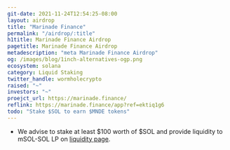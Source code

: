 ```yaml
---
git-date: 2021-11-24T12:54:25-08:00
layout: airdrop
title: "Marinade Finance"
permalink: "/airdrop/:title"
h1title: Marinade Finance Airdrop
pagetitle: Marinade Finance Airdrop
metadescription: "meta Marinade Finance Airdrop"
og: /images/blog/1inch-alternatives-ogp.png
ecosystem: solana
category: Liquid Staking
twitter_handle: wormholecrypto
raised: "~"
investors: "~"
proejct_url: https://marinade.finance/
reflink: https://marinade.finance/app?ref=ektiq1g6
todo: "Stake $SOL to earn $MNDE tokens"
---
```


- We advise to stake at least \$100 worth of \$SOL and provide liquidity to mSOL-SOL LP on [liquidity page](https://marinade.finance/app/liquidity/).
